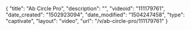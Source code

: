 {
    "title": "Ab Circle Pro",
    "description": "",
    "videoid": "111179761",
    "date_created": "1502923094",
    "date_modified": "1504247458",
    "type": "captivate",
    "layout": "video",
    "url": "\/v\/ab-circle-pro\/111179761"
}